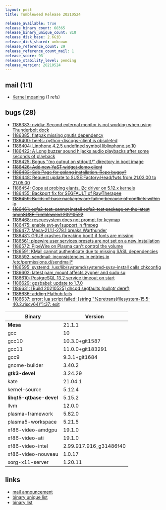 ```yaml
---
layout: post
title: Tumbleweed Release 20210524

release_available: true
release_binary_count: 68365
release_binary_unique_count: 810
release_disk_base: 2.6GiB
release_disk_shared: unknown
release_reference_count: 29
release_reference_count_mail: 1
release_score: 93
release_stability_level: pending
release_version: 20210524
---
```


## mail (1:1)

- [Kernel moaning](https://github.com/boombatower/tumbleweed-review/issues/10) (1 refs)

## bugs (28)

<!--more-->

- [1186383: nvidia: Second external monitor is not working when using Thunderbolt dock](https://bugzilla.opensuse.org/show_bug.cgi?id=1186383)
- [1186385: flatpak missing gnutls dependency](https://bugzilla.opensuse.org/show_bug.cgi?id=1186385)
- [1186400: beets: python-discogs-client is obsoleted](https://bugzilla.opensuse.org/show_bug.cgi?id=1186400)
- [1186404: Linphone 4.2.5 undefined symbol liblinphone.so.10](https://bugzilla.opensuse.org/show_bug.cgi?id=1186404)
- [1186422: A Long buzzer sound hijacks audio playbacks after some seconds of playback](https://bugzilla.opensuse.org/show_bug.cgi?id=1186422)
- [1186425: Bogus "(no output on stdout)/" directory in boot image](https://bugzilla.opensuse.org/show_bug.cgi?id=1186425)
- ~~[1186426: Add new YaST widget demo client](https://bugzilla.opensuse.org/show_bug.cgi?id=1186426)~~
- ~~[1186432: Sdb Page for golang installation, Repo buggy?](https://bugzilla.opensuse.org/show_bug.cgi?id=1186432)~~
- [1186448: Request update to SUSE:Factory:Head/fwts from 21.03.00 to 21.05.00](https://bugzilla.opensuse.org/show_bug.cgi?id=1186448)
- [1186454: Oops at probing elants_i2c driver on 5.12.x kernels](https://bugzilla.opensuse.org/show_bug.cgi?id=1186454)
- [1186455: Backport fix for SEGFAULT of RawTherapee](https://bugzilla.opensuse.org/show_bug.cgi?id=1186455)
- ~~[1186459: Builds of base packages are failing because of conflicts within ip](https://bugzilla.opensuse.org/show_bug.cgi?id=1186459)~~
- ~~[1186461: ocfs2-test: cannot install ocfs2-test package on the latest  openSUSE Tumbleweed 20210522](https://bugzilla.opensuse.org/show_bug.cgi?id=1186461)~~
- ~~[1186468: rescuesystem does not prompt for keymap](https://bugzilla.opensuse.org/show_bug.cgi?id=1186468)~~
- [1186475: enable svt-av1support in ffmpeg](https://bugzilla.opensuse.org/show_bug.cgi?id=1186475)
- [1186477: Mesa-21.1.1-278.1 breaks Warthunder](https://bugzilla.opensuse.org/show_bug.cgi?id=1186477)
- [1186481: GRUB crashes (breaking boot) if fonts are missing](https://bugzilla.opensuse.org/show_bug.cgi?id=1186481)
- [1186561: pipewire user services presets are not set on a new installation](https://bugzilla.opensuse.org/show_bug.cgi?id=1186561)
- [1186572: PipeWire on Plasma can't control the volume](https://bugzilla.opensuse.org/show_bug.cgi?id=1186572)
- [1186591: KMail cannot authenticate due to missing SASL dependencies](https://bugzilla.opensuse.org/show_bug.cgi?id=1186591)
- [1186592: sendmail: inconsistencies in entries in /etc/permissions.d/sendmail*](https://bugzilla.opensuse.org/show_bug.cgi?id=1186592)
- [1186595: systemd: /usr/lib/systemd/systemd-sysv-install calls chkconfig](https://bugzilla.opensuse.org/show_bug.cgi?id=1186595)
- [1186602: latest pam_mount affects zypper and sudo su](https://bugzilla.opensuse.org/show_bug.cgi?id=1186602)
- [1186610: PostgreSQL 13.2 service timeout on start](https://bugzilla.opensuse.org/show_bug.cgi?id=1186610)
- [1186629: gpsbabel: update to 1.7.0](https://bugzilla.opensuse.org/show_bug.cgi?id=1186629)
- [1186631: \[Build 20210525\] dhcpd segfaults (nullptr deref)](https://bugzilla.opensuse.org/show_bug.cgi?id=1186631)
- ~~[1186636: adding Flathub fails](https://bugzilla.opensuse.org/show_bug.cgi?id=1186636)~~
- [1186637: error: lua script failed: \[string "%pretrans(filesystem-15.5-40.2.riscv64)"\]:37: exit](https://bugzilla.opensuse.org/show_bug.cgi?id=1186637)

Binary | Version
--- | ---
**Mesa** | 21.1.1
gcc | 10
gcc10 | 10.3.0+git1587
gcc11 | 11.0.0+git183291
gcc9 | 9.3.1+git1684
gnome-builder | 3.40.2
**gtk3-devel** | 3.24.29
kate | 21.04.1
kernel-source | 5.12.4
**libqt5-qtbase-devel** | 5.15.2
llvm | 12.0.0
plasma-framework | 5.82.0
plasma5-workspace | 5.21.5
xf86-video-amdgpu | 19.1.0
xf86-video-ati | 19.1.0
xf86-video-intel | 2.99.917.916_g31486f40
xf86-video-nouveau | 1.0.17
xorg-x11-server | 1.20.11

## links

- [mail announcement](https://github.com/boombatower/tumbleweed-review/issues/10)
- [binary unique list](http://download.opensuse.org/history/20210524/rpm.unique.list)
- [binary list](http://download.opensuse.org/history/20210524/rpm.list)

